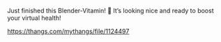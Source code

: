 Just finished this Blender-Vitamin! 💊 It’s looking nice and ready to boost your virtual health!

https://thangs.com/mythangs/file/1124497

